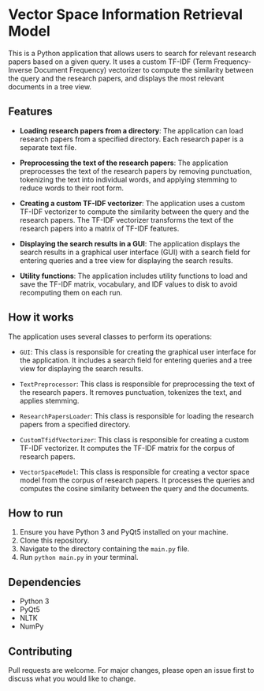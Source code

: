 # Vector Space Information Retrieval Model

This is a Python application that allows users to search for relevant research papers based on a given query. It uses a custom TF-IDF (Term Frequency-Inverse Document Frequency) vectorizer to compute the similarity between the query and the research papers, and displays the most relevant documents in a tree view.

## Features

- **Loading research papers from a directory**: The application can load research papers from a specified directory. Each research paper is a separate text file.

- **Preprocessing the text of the research papers**: The application preprocesses the text of the research papers by removing punctuation, tokenizing the text into individual words, and applying stemming to reduce words to their root form.

- **Creating a custom TF-IDF vectorizer**: The application uses a custom TF-IDF vectorizer to compute the similarity between the query and the research papers. The TF-IDF vectorizer transforms the text of the research papers into a matrix of TF-IDF features.

- **Displaying the search results in a GUI**: The application displays the search results in a graphical user interface (GUI) with a search field for entering queries and a tree view for displaying the search results.

- **Utility functions**: The application includes utility functions to load and save the TF-IDF matrix, vocabulary, and IDF values to disk to avoid recomputing them on each run.

## How it works

The application uses several classes to perform its operations:

- `GUI`: This class is responsible for creating the graphical user interface for the application. It includes a search field for entering queries and a tree view for displaying the search results.

- `TextPreprocessor`: This class is responsible for preprocessing the text of the research papers. It removes punctuation, tokenizes the text, and applies stemming.

- `ResearchPapersLoader`: This class is responsible for loading the research papers from a specified directory.

- `CustomTfidfVectorizer`: This class is responsible for creating a custom TF-IDF vectorizer. It computes the TF-IDF matrix for the corpus of research papers.

- `VectorSpaceModel`: This class is responsible for creating a vector space model from the corpus of research papers. It processes the queries and computes the cosine similarity between the query and the documents.

## How to run

1. Ensure you have Python 3 and PyQt5 installed on your machine.
2. Clone this repository.
3. Navigate to the directory containing the `main.py` file.
4. Run `python main.py` in your terminal.

## Dependencies

- Python 3
- PyQt5
- NLTK
- NumPy

## Contributing

Pull requests are welcome. For major changes, please open an issue first to discuss what you would like to change.
